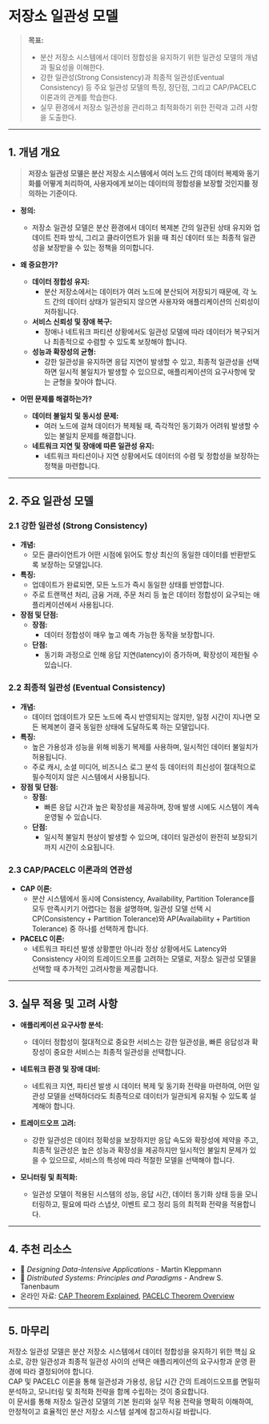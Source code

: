 # 저장소 일관성 모델

> **목표:**  
> - 분산 저장소 시스템에서 데이터 정합성을 유지하기 위한 일관성 모델의 개념과 필요성을 이해한다.  
> - 강한 일관성(Strong Consistency)과 최종적 일관성(Eventual Consistency) 등 주요 일관성 모델의 특징, 장단점, 그리고 CAP/PACELC 이론과의 관계를 학습한다.  
> - 실무 환경에서 저장소 일관성을 관리하고 최적화하기 위한 전략과 고려 사항을 도출한다.

---

## 1. 개념 개요

> **저장소 일관성 모델은 분산 저장소 시스템에서 여러 노드 간의 데이터 복제와 동기화를 어떻게 처리하여, 사용자에게 보이는 데이터의 정합성을 보장할 것인지를 정의하는 기준이다.**

- **정의:**  
  - 저장소 일관성 모델은 분산 환경에서 데이터 복제본 간의 일관된 상태 유지와 업데이트 전파 방식, 그리고 클라이언트가 읽을 때 최신 데이터 또는 최종적 일관성을 보장받을 수 있는 정책을 의미합니다.
  
- **왜 중요한가?**  
  - **데이터 정합성 유지:**  
    - 분산 저장소에서는 데이터가 여러 노드에 분산되어 저장되기 때문에, 각 노드 간의 데이터 상태가 일관되지 않으면 사용자와 애플리케이션의 신뢰성이 저하됩니다.
  - **서비스 신뢰성 및 장애 복구:**  
    - 장애나 네트워크 파티션 상황에서도 일관성 모델에 따라 데이터가 복구되거나 최종적으로 수렴할 수 있도록 보장해야 합니다.
  - **성능과 확장성의 균형:**  
    - 강한 일관성을 유지하면 응답 지연이 발생할 수 있고, 최종적 일관성을 선택하면 일시적 불일치가 발생할 수 있으므로, 애플리케이션의 요구사항에 맞는 균형을 찾아야 합니다.

- **어떤 문제를 해결하는가?**  
  - **데이터 불일치 및 동시성 문제:**  
    - 여러 노드에 걸쳐 데이터가 복제될 때, 즉각적인 동기화가 어려워 발생할 수 있는 불일치 문제를 해결합니다.
  - **네트워크 지연 및 장애에 따른 일관성 유지:**  
    - 네트워크 파티션이나 지연 상황에서도 데이터의 수렴 및 정합성을 보장하는 정책을 마련합니다.

---

## 2. 주요 일관성 모델

### 2.1 강한 일관성 (Strong Consistency)
- **개념:**  
  - 모든 클라이언트가 어떤 시점에 읽어도 항상 최신의 동일한 데이터를 반환받도록 보장하는 모델입니다.
- **특징:**  
  - 업데이트가 완료되면, 모든 노드가 즉시 동일한 상태를 반영합니다.
  - 주로 트랜잭션 처리, 금융 거래, 주문 처리 등 높은 데이터 정합성이 요구되는 애플리케이션에서 사용됩니다.
- **장점 및 단점:**  
  - **장점:**  
    - 데이터 정합성이 매우 높고 예측 가능한 동작을 보장합니다.
  - **단점:**  
    - 동기화 과정으로 인해 응답 지연(latency)이 증가하며, 확장성이 제한될 수 있습니다.

### 2.2 최종적 일관성 (Eventual Consistency)
- **개념:**  
  - 데이터 업데이트가 모든 노드에 즉시 반영되지는 않지만, 일정 시간이 지나면 모든 복제본이 결국 동일한 상태에 도달하도록 하는 모델입니다.
- **특징:**  
  - 높은 가용성과 성능을 위해 비동기 복제를 사용하며, 일시적인 데이터 불일치가 허용됩니다.
  - 주로 캐시, 소셜 미디어, 비즈니스 로그 분석 등 데이터의 최신성이 절대적으로 필수적이지 않은 시스템에서 사용됩니다.
- **장점 및 단점:**  
  - **장점:**  
    - 빠른 응답 시간과 높은 확장성을 제공하며, 장애 발생 시에도 시스템이 계속 운영될 수 있습니다.
  - **단점:**  
    - 일시적 불일치 현상이 발생할 수 있으며, 데이터 일관성이 완전히 보장되기까지 시간이 소요됩니다.

### 2.3 CAP/PACELC 이론과의 연관성
- **CAP 이론:**  
  - 분산 시스템에서 동시에 Consistency, Availability, Partition Tolerance를 모두 만족시키기 어렵다는 점을 설명하며, 일관성 모델 선택 시 CP(Consistency + Partition Tolerance)와 AP(Availability + Partition Tolerance) 중 하나를 선택하게 합니다.
- **PACELC 이론:**  
  - 네트워크 파티션 발생 상황뿐만 아니라 정상 상황에서도 Latency와 Consistency 사이의 트레이드오프를 고려하는 모델로, 저장소 일관성 모델을 선택할 때 추가적인 고려사항을 제공합니다.

---

## 3. 실무 적용 및 고려 사항

- **애플리케이션 요구사항 분석:**  
  - 데이터 정합성이 절대적으로 중요한 서비스는 강한 일관성을, 빠른 응답성과 확장성이 중요한 서비스는 최종적 일관성을 선택합니다.
  
- **네트워크 환경 및 장애 대비:**  
  - 네트워크 지연, 파티션 발생 시 데이터 복제 및 동기화 전략을 마련하여, 어떤 일관성 모델을 선택하더라도 최종적으로 데이터가 일관되게 유지될 수 있도록 설계해야 합니다.
  
- **트레이드오프 고려:**  
  - 강한 일관성은 데이터 정확성을 보장하지만 응답 속도와 확장성에 제약을 주고, 최종적 일관성은 높은 성능과 확장성을 제공하지만 일시적인 불일치 문제가 있을 수 있으므로, 서비스의 특성에 따라 적절한 모델을 선택해야 합니다.
  
- **모니터링 및 최적화:**  
  - 일관성 모델이 적용된 시스템의 성능, 응답 시간, 데이터 동기화 상태 등을 모니터링하고, 필요에 따라 스냅샷, 이벤트 로그 정리 등의 최적화 전략을 적용합니다.

---

## 4. 추천 리소스

- 📖 _Designing Data-Intensive Applications_ - Martin Kleppmann  
- 📖 _Distributed Systems: Principles and Paradigms_ - Andrew S. Tanenbaum  
- 온라인 자료: [CAP Theorem Explained](https://www.scnsoft.com/blog/cap-theorem), [PACELC Theorem Overview](https://dbmsmusings.blogspot.com/2010/04/problems-with-cap-and-yahoos-little.html)

---

## 5. 마무리

저장소 일관성 모델은 분산 저장소 시스템에서 데이터 정합성을 유지하기 위한 핵심 요소로, 강한 일관성과 최종적 일관성 사이의 선택은 애플리케이션의 요구사항과 운영 환경에 따라 결정되어야 합니다.  
CAP 및 PACELC 이론을 통해 일관성과 가용성, 응답 시간 간의 트레이드오프를 면밀히 분석하고, 모니터링 및 최적화 전략을 함께 수립하는 것이 중요합니다.  
이 문서를 통해 저장소 일관성 모델의 기본 원리와 실무 적용 전략을 명확히 이해하여, 안정적이고 효율적인 분산 저장소 시스템 설계에 참고하시길 바랍니다.